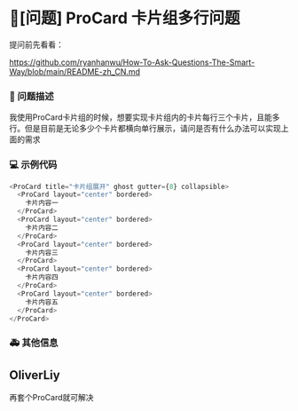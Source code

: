 # 🧐[问题] ProCard 卡片组多行问题

提问前先看看：

https://github.com/ryanhanwu/How-To-Ask-Questions-The-Smart-Way/blob/main/README-zh_CN.md

### 🧐 问题描述

我使用ProCard卡片组的时候，想要实现卡片组内的卡片每行三个卡片，且能多行。但是目前是无论多少个卡片都横向单行展示，请问是否有什么办法可以实现上面的需求

### 💻 示例代码

```javascript
<ProCard title="卡片组展开" ghost gutter={8} collapsible>
  <ProCard layout="center" bordered>
    卡片内容一
  </ProCard>
  <ProCard layout="center" bordered>
    卡片内容二
  </ProCard>
  <ProCard layout="center" bordered>
    卡片内容三
  </ProCard>
  <ProCard layout="center" bordered>
    卡片内容四
  </ProCard>
  <ProCard layout="center" bordered>
    卡片内容五
  </ProCard>
</ProCard>
```

### 🚑 其他信息

<!--
如截图等其他信息可以贴在这里
-->

## OliverLiy

再套个ProCard就可解决
